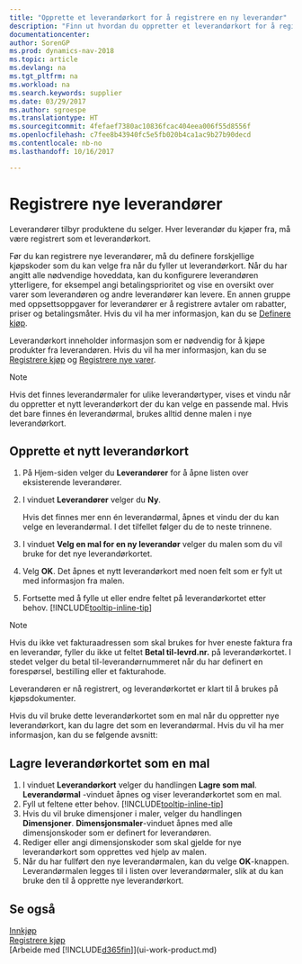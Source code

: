 ```yaml
---
title: "Opprette et leverandørkort for å registrere en ny leverandør"
description: "Finn ut hvordan du oppretter et leverandørkort for å registrere en ny leverandør."
documentationcenter: 
author: SorenGP
ms.prod: dynamics-nav-2018
ms.topic: article
ms.devlang: na
ms.tgt_pltfrm: na
ms.workload: na
ms.search.keywords: supplier
ms.date: 03/29/2017
ms.author: sgroespe
ms.translationtype: HT
ms.sourcegitcommit: 4fefaef7380ac10836fcac404eea006f55d8556f
ms.openlocfilehash: c7fee8b43940fc5e5fb020b4ca1ac9b27b90decd
ms.contentlocale: nb-no
ms.lasthandoff: 10/16/2017

---
```

# <a name="how-to-register-new-vendors"></a>Registrere nye leverandører
Leverandører tilbyr produktene du selger. Hver leverandør du kjøper fra, må være registrert som et leverandørkort.

Før du kan registrere nye leverandører, må du definere forskjellige kjøpskoder som du kan velge fra når du fyller ut leverandørkort. Når du har angitt alle nødvendige hoveddata, kan du konfigurere leverandøren ytterligere, for eksempel angi betalingsprioritet og vise en oversikt over varer som leverandøren og andre leverandører kan levere. En annen gruppe med oppsettsoppgaver for leverandører er å registrere avtaler om rabatter, priser og betalingsmåter. Hvis du vil ha mer informasjon, kan du se [Definere kjøp](purchasing-setup-purchasing.md).

Leverandørkort inneholder informasjon som er nødvendig for å kjøpe produkter fra leverandøren. Hvis du vil ha mer informasjon, kan du se [Registrere kjøp](purchasing-how-record-purchases.md) og [Registrere nye varer](inventory-how-register-new-items.md).

> [!NOTE]  
>   Hvis det finnes leverandørmaler for ulike leverandørtyper, vises et vindu når du oppretter et nytt leverandørkort der du kan velge en passende mal. Hvis det bare finnes én leverandørmal, brukes alltid denne malen i nye leverandørkort.

## <a name="to-create-a-new-vendor-card"></a>Opprette et nytt leverandørkort
1. På Hjem-siden velger du **Leverandører** for å åpne listen over eksisterende leverandører.  
2. I vinduet **Leverandører** velger du **Ny**.

    Hvis det finnes mer enn én leverandørmal, åpnes et vindu der du kan velge en leverandørmal. I det tilfellet følger du de to neste trinnene.
3. I vinduet **Velg en mal for en ny leverandør** velger du malen som du vil bruke for det nye leverandørkortet.
4. Velg **OK**. Det åpnes et nytt leverandørkort med noen felt som er fylt ut med informasjon fra malen.
5. Fortsette med å fylle ut eller endre feltet på leverandørkortet etter behov. [!INCLUDE[tooltip-inline-tip](includes/tooltip-inline-tip_md.md)]

> [!NOTE]  
>   Hvis du ikke vet fakturaadressen som skal brukes for hver eneste faktura fra en leverandør, fyller du ikke ut feltet **Betal til-levrd.nr.** på leverandørkortet. I stedet velger du betal til-leverandørnummeret når du har definert en forespørsel, bestilling eller et fakturahode.

Leverandøren er nå registrert, og leverandørkortet er klart til å brukes på kjøpsdokumenter.

Hvis du vil bruke dette leverandørkortet som en mal når du oppretter nye leverandørkort, kan du lagre det som en leverandørmal. Hvis du vil ha mer informasjon, kan du se følgende avsnitt:

## <a name="to-save-the-vendor-card-as-a-template"></a>Lagre leverandørkortet som en mal
1. I vinduet **Leverandørkort** velger du handlingen **Lagre som mal**. **Leverandørmal**  -vinduet åpnes og viser leverandørkortet som en mal.
2. Fyll ut feltene etter behov. [!INCLUDE[tooltip-inline-tip](includes/tooltip-inline-tip_md.md)]
3. Hvis du vil bruke dimensjoner i maler, velger du handlingen **Dimensjoner**. **Dimensjonsmaler**-vinduet åpnes med alle dimensjonskoder som er definert for leverandøren.
4. Rediger eller angi dimensjonskoder som skal gjelde for nye leverandørkort som opprettes ved hjelp av malen.
5. Når du har fullført den nye leverandørmalen, kan du velge **OK**-knappen.  
   Leverandørmalen legges til i listen over leverandørmaler, slik at du kan bruke den til å opprette nye leverandørkort.

## <a name="see-also"></a>Se også
[Innkjøp](purchasing-manage-purchasing.md)  
[Registrere kjøp](purchasing-how-record-purchases.md)   
[Arbeide med [!INCLUDE[d365fin](includes/d365fin_md.md)]](ui-work-product.md)  

